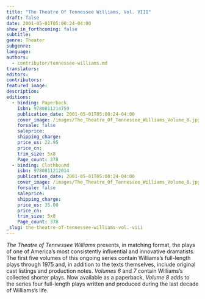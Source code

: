 ```yaml
---
title: "The Theatre Of Tennessee Williams, Vol. VIII"
draft: false
date: 2001-05-01T05:00:24-04:00
show_in_forthcoming: false
subtitle:
genre: Theater
subgenre:
language:
authors:
  - contributor/tennessee-williams.md
translators:
editors:
contributors:
featured_image:
description:
editions:
  - binding: Paperback
    isbn: 9780811214759
    publication_date: 2001-05-01T05:00:24-04:00
    cover_image: /images/The_Theatre_Of_Tennessee_Williams_Volume_8.jpg
    forsale: false
    saleprice:
    shipping_charge:
    price_us: 22.95
    price_cn:
    trim_size: 5x8
    Page_count: 378
  - binding: Clothbound
    isbn: 9780811212014
    publication_date: 2001-05-01T05:00:24-04:00
    cover_image: /images/The_Theatre_Of_Tennessee_Williams_Volume_8.jpg
    forsale: false
    saleprice:
    shipping_charge:
    price_us: 35.00
    price_cn:
    trim_size: 5x8
    Page_count: 378
_slug: the-theatre-of-tennessee-williams-vol.-viii
---
```


_The Theatre of Tennessee Williams_ presents, in matching format, the plays of one of America’s most consistently influential and innovative dramatists. The first five volumes of this ongoing series contain Williams’s full-length plays through 1975 and, in addition to the texts themselves, include original cast listings and production notes. _Volumes 6_ and _7_ contain Williams’s collected shorter plays. Now available as a paperback, _Volume 8_ adds to the series four full-length plays written and produced during the last decade of Williams’s life.

